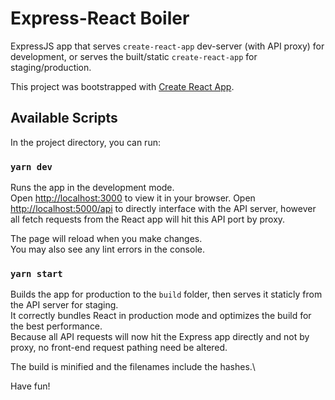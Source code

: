 # Express-React Boiler

ExpressJS app that serves `create-react-app` dev-server (with API proxy) for development, or serves the built/static `create-react-app` for staging/production.

This project was bootstrapped with [Create React App](https://github.com/facebook/create-react-app).

## Available Scripts

In the project directory, you can run:

### `yarn dev`

Runs the app in the development mode.\
Open [http://localhost:3000](http://localhost:3000) to view it in your browser. Open [http://localhost:5000/api](http://localhost:5000) to directly interface with the API server, however all fetch requests from the React app will hit this API port by proxy.

The page will reload when you make changes.\
You may also see any lint errors in the console.

### `yarn start`

Builds the app for production to the `build` folder, then serves it staticly from the API server for staging.\
It correctly bundles React in production mode and optimizes the build for the best performance.\
Because all API requests will now hit the Express app directly and not by proxy, no front-end request pathing need be altered.

The build is minified and the filenames include the hashes.\

Have fun!
